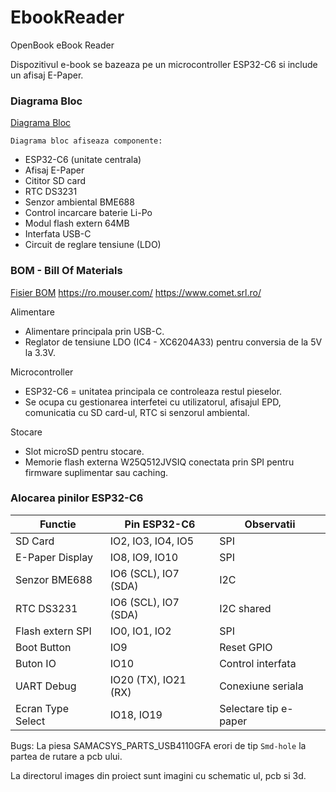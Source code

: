# EbookReader
OpenBook eBook Reader

Dispozitivul e-book se bazeaza pe un microcontroller ESP32-C6 si include un afisaj E-Paper.

### Diagrama Bloc

[Diagrama Bloc](Images/diagram.png)

`Diagrama bloc afiseaza componente:`
- ESP32-C6 (unitate centrala)
- Afisaj E-Paper
- Cititor SD card
- RTC DS3231
- Senzor ambiental BME688
- Control incarcare baterie Li-Po
- Modul flash extern 64MB
- Interfata USB-C
- Circuit de reglare tensiune (LDO)

### BOM - Bill Of Materials

[Fisier BOM](Manufacturing/BOM.csv)
https://ro.mouser.com/
https://www.comet.srl.ro/


Alimentare
- Alimentare principala prin USB-C.
- Reglator de tensiune LDO (IC4 - XC6204A33) pentru conversia de la 5V la 3.3V.
  
Microcontroller
- ESP32-C6 = unitatea principala ce controleaza restul pieselor.
- Se ocupa cu gestionarea interfetei cu utilizatorul, afisajul EPD, comunicatia cu SD card-ul, RTC si senzorul ambiental.
  
Stocare
- Slot microSD pentru stocare.
- Memorie flash externa W25Q512JVSIQ conectata prin SPI pentru firmware suplimentar sau caching.


### Alocarea pinilor ESP32-C6

| Functie                | Pin ESP32-C6         | Observatii |
|------------------------|----------------------|-------------|
| SD Card                | IO2, IO3, IO4, IO5   | SPI |
| E-Paper Display        | IO8, IO9, IO10       | SPI |
| Senzor BME688          | IO6 (SCL), IO7 (SDA) | I2C |
| RTC DS3231             | IO6 (SCL), IO7 (SDA) | I2C shared |
| Flash extern SPI       | IO0, IO1, IO2        | SPI |
| Boot Button            | IO9                  | Reset GPIO |
| Buton IO               | IO10                 | Control interfata |
| UART Debug             | IO20 (TX), IO21 (RX) | Conexiune seriala |
| Ecran Type Select      | IO18, IO19           | Selectare tip e-paper |

Bugs: La piesa SAMACSYS_PARTS_USB4110GFA erori de tip `Smd-hole` la partea de rutare a pcb ului.
  
La directorul images din proiect sunt imagini cu schematic ul, pcb si 3d.
